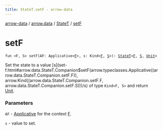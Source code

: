 ```yaml
---
title: StateT.setF - arrow-data
---
```


[arrow-data](../../index.html) / [arrow.data](../index.html) / [StateT](index.html) / [setF](./set-f.html)

# setF

`fun <F, S> setF(AF: Applicative<`[`F`](set-f.html#F)`>, s: Kind<`[`F`](set-f.html#F)`, `[`S`](set-f.html#S)`>): `[`StateT`](index.html)`<`[`F`](set-f.html#F)`, `[`S`](set-f.html#S)`, `[`Unit`](https://kotlinlang.org/api/latest/jvm/stdlib/kotlin/-unit/index.html)`>`

Set the state to a value [s](set-f.html#arrow.data.StateT.Companion$setF(arrow.typeclasses.Applicative((arrow.data.StateT.Companion.setF.F)), arrow.Kind((arrow.data.StateT.Companion.setF.F, arrow.data.StateT.Companion.setF.S)))/s) of type `Kind<F, S>` and return [Unit](https://kotlinlang.org/api/latest/jvm/stdlib/kotlin/-unit/index.html).

### Parameters

`AF` - [Applicative](#) for the context [F](set-f.html#F).

`s` - value to set.
